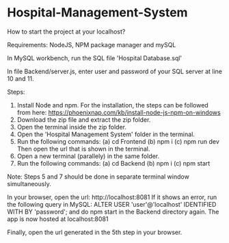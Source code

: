 # Hospital-Management-System

How to start the project at your localhost?

Requirements: NodeJS, NPM package manager and mySQL

In MySQL workbench, run the SQL file 'Hospital Database.sql'

In file Backend/server.js, enter user and password of your SQL server at line 10 and 11.

Steps: 
1. Install Node and npm. For the installation, the steps can be followed from here: https://phoenixnap.com/kb/install-node-js-npm-on-windows
2. Download the zip file and extract the zip folder.
3. Open the terminal inside the zip folder.
4. Open the 'Hospital Management System' folder in the terminal.
5. Run the following commands:
   (a) cd Frontend
   (b) npm i
   (c) npm run dev
   Then open the url that is shown in the terminal.
6. Open a new terminal (parallely) in the same folder.
7. Run the following commands:
   (a) cd Backend
   (b) npm i
   (c) npm start
   
Note: Steps 5 and 7 should be done in separate terminal window simultaneously.
   
In your browser, open the url: http://localhost:8081
If it shows an error, run the following query in MySQL: ALTER USER 'user'@'localhost' IDENTIFIED WITH BY 'password'; and do npm start in the Backend directory again. The app is now hosted at localhost:8081

Finally, open the url generated in the 5th step in your browser.
